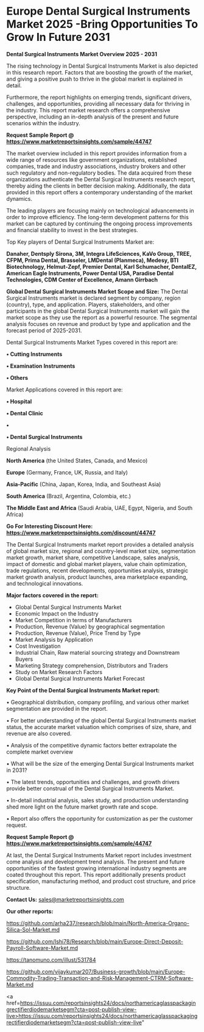 # Europe Dental Surgical Instruments Market 2025 -Bring Opportunities To Grow In Future 2031

<Strong> Dental Surgical Instruments Market Overview 2025 - 2031</strong>

The rising technology in Dental Surgical Instruments Market is also depicted in this research report. Factors that are boosting the growth of the market, and giving a positive push to thrive in the global market is explained in detail.

Furthermore, the report highlights on emerging trends, significant drivers, challenges, and opportunities, providing all necessary data for thriving in the industry. This report market research offers a comprehensive perspective, including an in-depth analysis of the present and future scenarios within the industry.

<strong>Request Sample Report @ <a href=https://www.marketreportsinsights.com/sample/44747>https://www.marketreportsinsights.com/sample/44747</a></strong>

The market overview included in this report provides information from a wide range of resources like government organizations, established companies, trade and industry associations, industry brokers and other such regulatory and non-regulatory bodies. The data acquired from these organizations authenticate the Dental Surgical Instruments research report, thereby aiding the clients in better decision making. Additionally, the data provided in this report offers a contemporary understanding of the market dynamics.

The leading players are focusing mainly on technological advancements in order to improve efficiency. The long-term development patterns for this market can be captured by continuing the ongoing process improvements and financial stability to invest in the best strategies.

Top Key players of Dental Surgical Instruments Market are:

<strong>Danaher, Dentsply Sirona, 3M, Integra LifeSciences, KaVo Group, TREE, CFPM, Prima Dental, Brasseler, LMDental (Planmeca), Medesy, BTI Biotechnology, Helmut-Zepf, Premier Dental, Karl Schumacher, DentalEZ, American Eagle Instruments, Power Dental USA, Paradise Dental Technologies, CDM Center of Excellence, Amann Girrbach</strong>

<strong><b>Global Dental Surgical Instruments Market Scope and Size:</b></strong>
The Dental Surgical Instruments market is declared segment by company, region (country), type, and application. Players, stakeholders, and other participants in the global Dental Surgical Instruments market will gain the market scope as they use the report as a powerful resource. The segmental analysis focuses on revenue and product by type and application and the forecast period of 2025-2031.

Dental Surgical Instruments Market Types covered in this report are:

<strong>•  Cutting Instruments

•  Examination Instruments

•  Others</strong>

Market Applications covered in this report are:

<strong>•  Hospital

•  Dental Clinic

•  

•  Dental Surgical Instruments</strong> 

Regional Analysis

<strong>North America</strong> (the United States, Canada, and Mexico)

<strong>Europe</strong> (Germany, France, UK, Russia, and Italy)

<strong>Asia-Pacific</strong> (China, Japan, Korea, India, and Southeast Asia)

<strong>South America</strong> (Brazil, Argentina, Colombia, etc.)

<strong>The Middle East and Africa</strong> (Saudi Arabia, UAE, Egypt, Nigeria, and South Africa)

<strong>Go For Interesting Discount Here: <a href=https://www.marketreportsinsights.com/discount/44747>https://www.marketreportsinsights.com/discount/44747</a></strong>

The Dental Surgical Instruments market report provides a detailed analysis of global market size, regional and country-level market size, segmentation market growth, market share, competitive Landscape, sales analysis, impact of domestic and global market players, value chain optimization, trade regulations, recent developments, opportunities analysis, strategic market growth analysis, product launches, area marketplace expanding, and technological innovations.

<strong><b>Major factors covered in the report:</b></strong>
<ul>
  <li>Global Dental Surgical Instruments Market </li>
  <li>Economic Impact on the Industry</li>
  <li>Market Competition in terms of Manufacturers</li>
  <li>Production, Revenue (Value) by geographical segmentation</li>
  <li>Production, Revenue (Value), Price Trend by Type</li>
  <li>Market Analysis by Application</li>
  <li>Cost Investigation</li>
  <li>Industrial Chain, Raw material sourcing strategy and Downstream Buyers</li>
  <li>Marketing Strategy comprehension, Distributors and Traders</li>
  <li>Study on Market Research Factors</li>
  <li>Global Dental Surgical Instruments Market Forecast</li>
</ul>

<strong><b>Key Point of the Dental Surgical Instruments Market report:</b></strong>

• Geographical distribution, company profiling, and various other market segmentation are provided in the report.

• For better understanding of the global Dental Surgical Instruments market status, the accurate market valuation which comprises of size, share, and revenue are also covered.

• Analysis of the competitive dynamic factors better extrapolate the complete market overview

• What will be the size of the emerging Dental Surgical Instruments market in 2031?

• The latest trends, opportunities and challenges, and growth drivers provide better construal of the Dental Surgical Instruments Market.

• In-detail industrial analysis, sales study, and production understanding shed more light on the future market growth rate and scope.

• Report also offers the opportunity for customization as per the customer request.

<strong>Request Sample Report @ <a href=https://www.marketreportsinsights.com/sample/44747>https://www.marketreportsinsights.com/sample/44747</a></strong>

At last, the Dental Surgical Instruments Market report includes investment come analysis and development trend analysis. The present and future opportunities of the fastest growing international industry segments are coated throughout this report. This report additionally presents product specification, manufacturing method, and product cost structure, and price structure.

<strong>Contact Us:</strong>
sales@marketreportsinsights.com

<strong>Our other reports:</strong>

<a href=https://github.com/arha237/research/blob/main/North-America-Organo-Silica-Sol-Market.md>https://github.com/arha237/research/blob/main/North-America-Organo-Silica-Sol-Market.md</a>

<a href=https://github.com/Ishi78/Research/blob/main/Europe-Direct-Deposit-Payroll-Software-Market.md>https://github.com/Ishi78/Research/blob/main/Europe-Direct-Deposit-Payroll-Software-Market.md</a>

<a href=https://tanomuno.com/illust/531784>https://tanomuno.com/illust/531784</a>

<a href=https://github.com/vijaykumar207/Business-growth/blob/main/Europe-Commodity-Trading-Transaction-and-Risk-Management-CTRM-Software-Market.md>https://github.com/vijaykumar207/Business-growth/blob/main/Europe-Commodity-Trading-Transaction-and-Risk-Management-CTRM-Software-Market.md</a>

<a href=https://issuu.com/reportsinsights24/docs/northamericaglasspackagingrectifierdiodemarketsegm?cta=post-publish-view-live>https://issuu.com/reportsinsights24/docs/northamericaglasspackagingrectifierdiodemarketsegm?cta=post-publish-view-live</a>"
